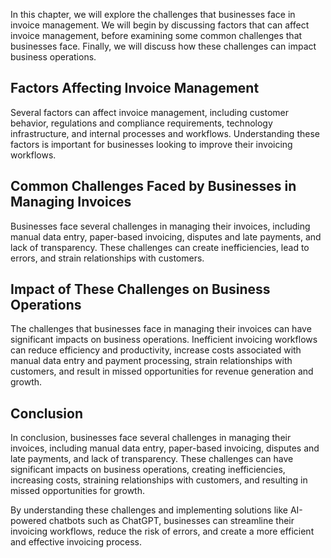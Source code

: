 
In this chapter, we will explore the challenges that businesses face in invoice management. We will begin by discussing factors that can affect invoice management, before examining some common challenges that businesses face. Finally, we will discuss how these challenges can impact business operations.

Factors Affecting Invoice Management
------------------------------------

Several factors can affect invoice management, including customer behavior, regulations and compliance requirements, technology infrastructure, and internal processes and workflows. Understanding these factors is important for businesses looking to improve their invoicing workflows.

Common Challenges Faced by Businesses in Managing Invoices
----------------------------------------------------------

Businesses face several challenges in managing their invoices, including manual data entry, paper-based invoicing, disputes and late payments, and lack of transparency. These challenges can create inefficiencies, lead to errors, and strain relationships with customers.

Impact of These Challenges on Business Operations
-------------------------------------------------

The challenges that businesses face in managing their invoices can have significant impacts on business operations. Inefficient invoicing workflows can reduce efficiency and productivity, increase costs associated with manual data entry and payment processing, strain relationships with customers, and result in missed opportunities for revenue generation and growth.

Conclusion
----------

In conclusion, businesses face several challenges in managing their invoices, including manual data entry, paper-based invoicing, disputes and late payments, and lack of transparency. These challenges can have significant impacts on business operations, creating inefficiencies, increasing costs, straining relationships with customers, and resulting in missed opportunities for growth.

By understanding these challenges and implementing solutions like AI-powered chatbots such as ChatGPT, businesses can streamline their invoicing workflows, reduce the risk of errors, and create a more efficient and effective invoicing process.
